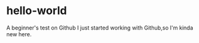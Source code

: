 # hello-world
A beginner's test on Github
I just started working with Github,so I'm kinda new here.

